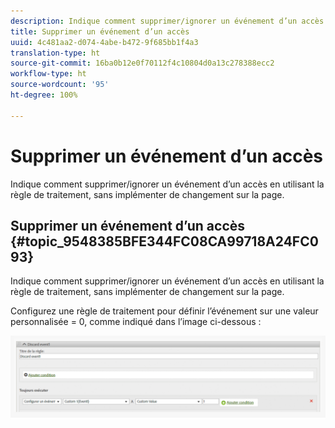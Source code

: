 ```yaml
---
description: Indique comment supprimer/ignorer un événement d’un accès en utilisant la règle de traitement, sans implémenter de changement sur la page.
title: Supprimer un événement d’un accès
uuid: 4c481aa2-d074-4abe-b472-9f685bb1f4a3
translation-type: ht
source-git-commit: 16ba0b12e0f70112f4c10804d0a13c278388ecc2
workflow-type: ht
source-wordcount: '95'
ht-degree: 100%

---
```



# Supprimer un événement d’un accès

Indique comment supprimer/ignorer un événement d’un accès en utilisant la règle de traitement, sans implémenter de changement sur la page.

## Supprimer un événement d’un accès {#topic_9548385BFE344FC08CA99718A24FC093}

Indique comment supprimer/ignorer un événement d’un accès en utilisant la règle de traitement, sans implémenter de changement sur la page.

Configurez une règle de traitement pour définir l’événement sur une valeur personnalisée = 0, comme indiqué dans l’image ci-dessous :

![](assets/remove_event.png)

